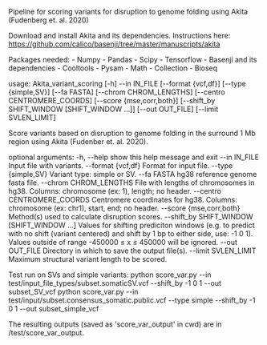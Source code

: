 Pipeline for scoring variants for disruption to genome folding using Akita (Fudenberg et. al. 2020)

Download and install Akita and its dependencies. Instructions here:
https://github.com/calico/basenji/tree/master/manuscripts/akita

Packages needed:
	- Numpy
	- Pandas
	- Scipy 
	- Tensorflow
	- Basenji and its dependencies
	- Cooltools
	- Pysam 
	- Math
	- Collection
	- Bioseq

usage: Akita_variant_scoring [-h] --in IN_FILE [--format {vcf,df}]
                             [--type {simple,SV}] [--fa FASTA]
                             [--chrom CHROM_LENGTHS]
                             [--centro CENTROMERE_COORDS]
                             [--score {mse,corr,both}]
                             [--shift_by SHIFT_WINDOW [SHIFT_WINDOW ...]]
                             [--out OUT_FILE] [--limit SVLEN_LIMIT]

Score variants based on disruption to genome folding in the surround 1 Mb
region using Akita (Fudenber et. al. 2020).

optional arguments:
  -h, --help            show this help message and exit
  --in IN_FILE          Input file with variants.
  --format {vcf,df}     Format for input file.
  --type {simple,SV}    Variant type: simple or SV.
  --fa FASTA            hg38 reference genome fasta file.
  --chrom CHROM_LENGTHS
                        File with lengths of chromosomes in hg38. Columns:
                        chromosome (ex: 1), length; no header.
  --centro CENTROMERE_COORDS
                        Centromere coordinates for hg38. Columns: chromosome
                        (ex: chr1), start, end; no header.
  --score {mse,corr,both}
                        Method(s) used to calculate disruption scores.
  --shift_by SHIFT_WINDOW [SHIFT_WINDOW ...]
                        Values for shifting prediciton windows (e.g. to
                        predict with no shift (variant centered) and shift by
                        1 bp to either side, use: -1 0 1). Values outside of
                        range -450000 ≤ x ≤ 450000 will be ignored.
  --out OUT_FILE        Directory in which to save the output file(s).
  --limit SVLEN_LIMIT   Maximum structural variant length to be scored.


Test run on SVs and simple variants:
python score_var.py --in test/input_file_types/subset.somaticSV.vcf --shift_by -1 0 1 --out subset_SV_vcf
python score_var.py --in test/input/subset.consensus_somatic.public.vcf --type simple --shift_by -1 0 1 --out subset_simple_vcf

The resulting outputs (saved as 'score_var_output' in cwd) are in /test/score_var_output.


